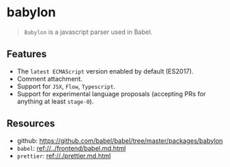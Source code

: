 # babylon

> `Babylon` is a javascript parser used in Babel.


## Features

* The `latest ECMAScript` version enabled by default (ES2017).
* Comment attachment.
* Support for `JSX`, `Flow`, `Typescript`.
* Support for experimental language proposals (accepting PRs for anything at least `stage-0`).


## Resources

* github: <https://github.com/babel/babel/tree/master/packages/babylon>
* `babel`: <ref://../frontend/babel.md.html>
* `prettier`: <ref://./prettier.md.html>


